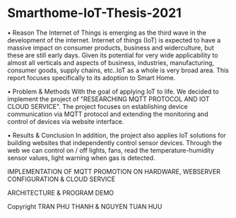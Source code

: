 # Smarthome-IoT-Thesis-2021
•	Reason
The Internet of Things is emerging as the third wave in the development of the internet. Internet of things (IoT) is expected to have a massive impact on consumer products, business and widerculture, but these are still early days. Given its potential for very wide applicability to almost all verticals and aspects of business, industries, manufacturing, consumer goods, supply chains, etc..IoT as a whole is very broad area. This report focuses specifically to its adoption to Smart Home.

•	Problem & Methods
With the goal of applying IoT to life. We decided to implement the project of "RESEARCHING MQTT PROTOCOL AND IOT CLOUD SERVICE". The project focuses on establishing device communication via MQTT protocol and extending the monitoring and control of devices via website interface.

•	Results & Conclusion
In addition, the project also applies IoT solutions for building websites that independently control sensor devices. Through the web we can control on / off lights, fans, read the temperature-humidity sensor values, light warning when gas is detected.

IMPLEMENTATION OF MQTT PROMOTION ON HARDWARE, WEBSERVER CONFIGURATION & CLOUD SERVICE

ARCHITECTURE & PROGRAM DEMO

Copyright TRAN PHU THANH & NGUYEN TUAN HUU

